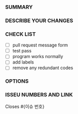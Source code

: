 ### SUMMARY

### DESCRIBE YOUR CHANGES

### CHECK LIST
- [ ] pull request message form
- [ ] test pass
- [ ] program works normally
- [ ] add labels 
- [ ] remove any redundant codes

### OPTIONS

### ISSEU NUMBERS AND LINK
Closes #{이슈 번호}
